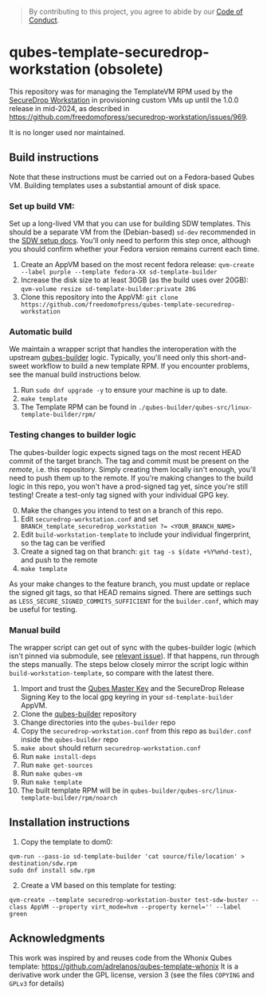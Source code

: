 > By contributing to this project, you agree to abide by our [Code of Conduct](https://github.com/freedomofpress/.github/blob/main/CODE_OF_CONDUCT.md).

# qubes-template-securedrop-workstation (obsolete)

This repository was for managing the TemplateVM RPM used by the
[SecureDrop Workstation] in provisioning custom VMs up until the 1.0.0
release in mid-2024, as described in <https://github.com/freedomofpress/securedrop-workstation/issues/969>.

It is no longer used nor maintained.

## Build instructions

Note that these instructions must be carried out on a Fedora-based Qubes VM.
Building templates uses a substantial amount of disk space.

### Set up build VM:
Set up a long-lived VM that you can use for building SDW templates.
This should be a separate VM from the (Debian-based) `sd-dev` recommended
in the [SDW setup docs](https://github.com/freedomofpress/securedrop-workstation/#development-environment).
You'll only need to perform this step once, although you should confirm
whether your Fedora version remains current each time.

1. Create an AppVM based on the most recent fedora release: `qvm-create --label purple --template fedora-XX sd-template-builder`
2. Increase the disk size to at least 30GB (as the build uses over 20GB): `qvm-volume resize sd-template-builder:private 20G`
3. Clone this repository into the AppVM: `git clone https://github.com/freedomofpress/qubes-template-securedrop-workstation`

### Automatic build
We maintain a wrapper script that handles the interoperation with the upstream [qubes-builder] logic.
Typically, you'll need only this short-and-sweet workflow to build a new template RPM.
If you encounter problems, see the manual build instructions below.

1. Run `sudo dnf upgrade -y` to ensure your machine is up to date.
2. `make template`
3. The Template RPM can be found in `./qubes-builder/qubes-src/linux-template-builder/rpm/`

### Testing changes to builder logic

The qubes-builder logic expects signed tags on the most recent HEAD commit of the target branch.
The tag and commit must be present on the _remote_, i.e. this repository. Simply creating them
locally isn't enough, you'll need to push them up to the remote.
If you're making changes to the build logic in this repo, you won't have a prod-signed tag yet,
since you're still testing! Create a test-only tag signed with your individual GPG key.

0. Make the changes you intend to test on a branch of this repo.
1. Edit `securedrop-workstation.conf` and set ` BRANCH_template_securedrop_workstation ?= <YOUR_BRANCH_NAME>`
2. Edit `build-workstation-template` to include your individual fingerprint, so the tag can be verified
3. Create a signed tag on that branch: `git tag -s $(date +%Y%m%d-test)`, and push to the remote
4. `make template`

As your make changes to the feature branch, you must update or replace the signed git tags, so that HEAD remains signed.
There are settings such as `LESS_SECURE_SIGNED_COMMITS_SUFFICIENT` for the `builder.conf`, which may be useful for testing.

### Manual build

The wrapper script can get out of sync with the qubes-builder logic (which isn't pinned via submodule,
see [relevant issue](https://github.com/freedomofpress/qubes-template-securedrop-workstation/issues/14)).
If that happens, run through the steps manually. The steps below closely mirror the script logic within
`build-workstation-template`, so compare with the latest there.

1. Import and trust the [Qubes Master Key](https://www.qubes-os.org/security/verifying-signatures/)
   and the SecureDrop Release Signing Key to the local gpg keyring in your `sd-template-builder` AppVM.
2. Clone the [qubes-builder] repository
3. Change directories into the `qubes-builder` repo
4. Copy the `securedrop-workstation.conf` from this repo as `builder.conf` inside the `qubes-builder` repo
5. `make about` should return `securedrop-workstation.conf`
6. Run `make install-deps`
7. Run `make get-sources`
8. Run `make qubes-vm`
9. Run `make template`
10. The built template RPM will be in `qubes-builder/qubes-src/linux-template-builder/rpm/noarch`

## Installation instructions

1. Copy the template to dom0:

```
qvm-run --pass-io sd-template-builder 'cat source/file/location' > destination/sdw.rpm
sudo dnf install sdw.rpm
```

2. Create a VM based on this template for testing:

```
qvm-create --template securedrop-workstation-buster test-sdw-buster --class AppVM --property virt_mode=hvm --property kernel='' --label green
```

## Acknowledgments
This work was inspired by and reuses code from the Whonix Qubes template: https://github.com/adrelanos/qubes-template-whonix
It is a derivative work under the GPL license, version 3 (see the files `COPYING` and `GPLv3` for details)


[SecureDrop Workstation]: https://github.com/freedomofpress/securedrop-workstation
[qubes-builder]: https://github.com/qubesos/qubes-builder

